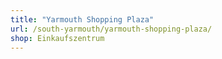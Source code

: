 ```yaml
---
title: "Yarmouth Shopping Plaza"
url: /south-yarmouth/yarmouth-shopping-plaza/
shop: Einkaufszentrum
---
```


